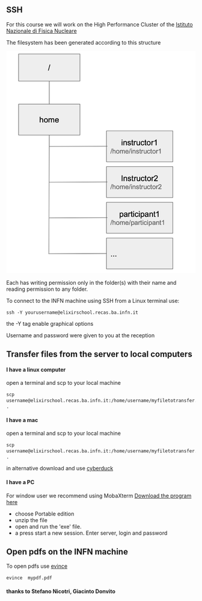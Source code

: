##  SSH
For this course we will work on the High Performance Cluster of the [Istituto Nazionale di Fisica Nucleare](https://www.ba.infn.it/index.php/en/)

The filesystem has been generated according to this structure

<img src="./img/recas_infrastructure.png" alt="yay">

Each has writing permission only in the folder(s) with their name and reading permission to any folder.


To connect to the INFN machine using SSH from a Linux terminal use:

```
ssh -Y yourusername@elixirschool.recas.ba.infn.it
```
the -Y tag enable graphical options

Username and password were given to you at the reception


## Transfer files from the server to local computers

#### I have a linux computer
open a terminal and scp to your local machine

```
scp username@elixirschool.recas.ba.infn.it:/home/username/myfiletotransfer.extension .

```

#### I have a mac
open a terminal and scp to your local machine

```
scp username@elixirschool.recas.ba.infn.it:/home/username/myfiletotransfer.extension .

```

in alternative download and use [cyberduck](https://cyberduck.io/)

#### I have a PC

For window user we recommend using MobaXterm [Download the program here](http://mobaxterm.mobatek.net/download-home-edition.html)

- choose Portable edition
- unzip the file
- open and run the 'exe' file.
- a press start a new session. Enter server, login and password


## Open pdfs on the INFN machine

To open pdfs use [evince](https://en.wikipedia.org/wiki/Evince)

```
evince  mypdf.pdf
```


 #### thanks to Stefano Nicotri, Giacinto Donvito
